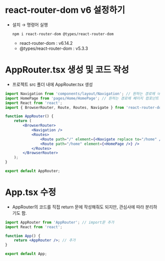 # react-router-dom v6 설정하기

- 설치 → 명령어 실행
    
    `npm i react-router-dom @types/react-router-dom`
    
    - react-router-dom : v6.14.2
    - @types/react-router-dom : v5.3.3

# AppRouter.tsx 생성 및 코드 작성

- 프로젝트 src 폴더 내에 AppRouter.tsx 생성

```jsx
import Navigation from 'components/layout/Navigation'; // 원하는 경로에 네비게이션 컴포넌트 만들어서 import 
import HomePage from 'pages/Home/HomePage'; // 원하는 경로에 페이지 컴포넌트 만들어서 import 
import React from 'react';
import { BrowserRouter, Route, Routes, Navigate } from 'react-router-dom';

function AppRouter() {
	return (
		<BrowserRouter>
			<Navigation />
			<Routes>
				<Route path="/" element={<Navigate replace to="/home" />} />
				<Route path="/home" element={<HomePage />} />
			</Routes>
		</BrowserRouter>
	);
}

export default AppRouter;
```

# App.tsx 수정

- AppRouter의 코드를 직접 return 문에 작성해줘도 되지만, 관심사에 따라 분리하기도 함.

```jsx
import AppRouter from 'AppRouter'; // import문 추가
import React from 'react';

function App() {
	return <AppRouter />; // 추가
}

export default App;
```